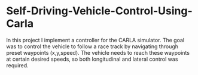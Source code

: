 # Self-Driving-Vehicle-Control-Using-Carla
In this project I implement a controller for the CARLA simulator. The goal was to control the vehicle to follow a race track by navigating through preset waypoints (x,y,speed). The vehicle needs to reach these waypoints at certain desired speeds, so both longitudinal and lateral control was required.
